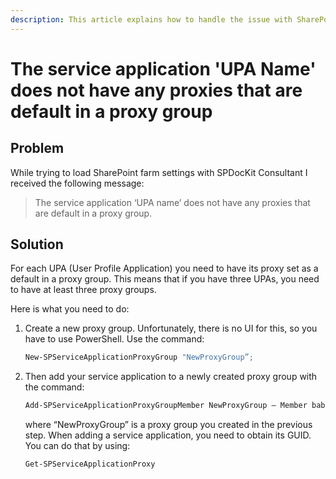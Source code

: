 ```yaml
---
description: This article explains how to handle the issue with SharePoint farm settings load.
---
```


# The service application 'UPA Name' does not have any proxies that are default in a proxy group

## Problem

While trying to load SharePoint farm settings with SPDocKit Consultant I received the following message:

> The service application ‘UPA name’ does not have any proxies that are default in a proxy group.

## Solution

For each UPA \(User Profile Application\) you need to have its proxy set as a default in a proxy group. This means that if you have three UPAs, you need to have at least three proxy groups.

Here is what you need to do:

1. Create a new proxy group. Unfortunately, there is no UI for this, so you have to use PowerShell. Use the command:

   ```bash
   New-SPServiceApplicationProxyGroup "NewProxyGroup”;
   ```

2. Then add your service application to a newly created proxy group with the command:

   ```bash
   Add-SPServiceApplicationProxyGroupMember NewProxyGroup – Member babab30e-8e3a-428b-8ff4-4d5c8f455e6d
   ```

   where “NewProxyGroup” is a proxy group you created in the previous step. When adding a service application, you need to obtain its GUID. You can do that by using:

   ```bash
   Get‐SPServiceApplicationProxy
   ```


